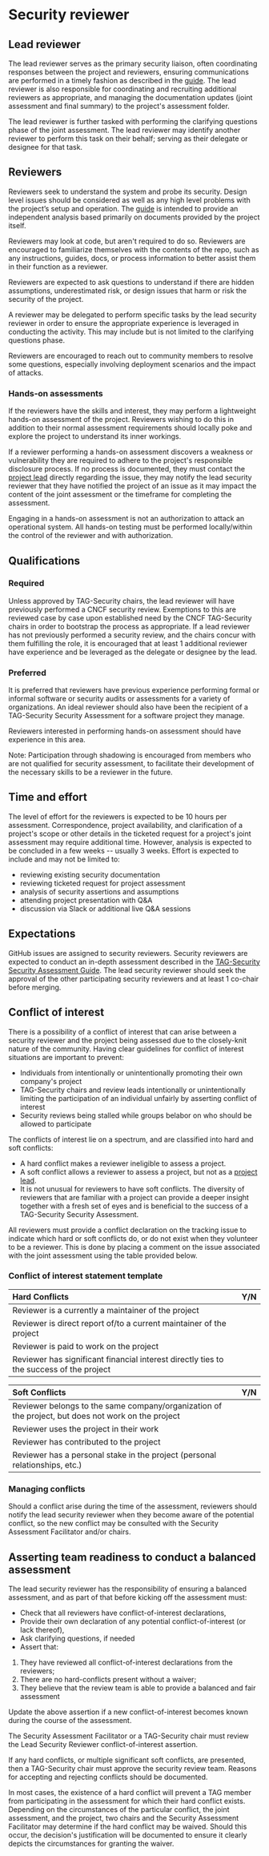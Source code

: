 # Security reviewer

## Lead reviewer

The lead reviewer serves as the primary security liaison,
often coordinating responses between the project and reviewers, ensuring
communications are performed in a timely fashion as described in the
[guide](./). The lead reviewer is also responsible for coordinating
and recruiting additional reviewers as appropriate, and managing the
documentation updates (joint assessment and final summary) to the project's
assessment folder.

The lead reviewer is further tasked with performing the clarifying
questions phase of the joint assessment. The lead reviewer may identify
another reviewer to perform this task on their behalf; serving as their
delegate or designee for that task.

## Reviewers

Reviewers seek to understand the system and probe its security.
Design level issues should be considered as well as any high
level problems with the project’s setup and operation. The [guide](./)
is intended to provide an independent analysis based primarily on documents
provided by the project itself.

Reviewers may look at code, but aren't required to do so. Reviewers are
encouraged to familiarize themselves with the contents of the repo, such as
 any instructions, guides, docs, or process information to better assist
 them in their function as a reviewer.

Reviewers are expected to ask questions to understand if there are hidden
assumptions, underestimated risk, or design issues that harm or risk
the security of the project.

A reviewer may be delegated to perform specific tasks by the lead security
reviewer in order to ensure the appropriate experience is leveraged in conducting
the activity. This may include but is not limited to the clarifying
questions phase.

Reviewers are encouraged to reach out to community members to resolve
some questions, especially involving deployment scenarios and the impact
of attacks.

### Hands-on assessments

If the reviewers have the skills and interest, they may perform a
lightweight hands-on assessment of the project. Reviewers wishing to do this in
addition to their normal assessment requirements should locally poke and explore
the project to understand its inner workings.

If a reviewer performing a hands-on assessment discovers a weakness or vulnerability
they are required to adhere to the project's responsible disclosure process.
If no process is documented, they must contact the [project lead](project-lead.md) directly
regarding the issue, they may notify the lead security reviewer that they have
notified the project of an issue as it may impact the content of the joint
assessment or the timeframe for completing the assessment.

Engaging in a hands-on assessment is not an authorization to attack an operational
system. All hands-on testing must be performed locally/within the control
of the reviewer and with authorization.

## Qualifications

### Required

Unless approved by TAG-Security chairs, the lead reviewer will have previously
performed a CNCF security review. Exemptions to this are reviewed case by
case upon established need by the CNCF TAG-Security chairs in order to bootstrap
the process as appropriate. If a lead reviewer has not previously performed a
security review, and the chairs concur with them fulfilling the role, it is
encouraged that at least 1 additional reviewer have experience and be leveraged
as the delegate or designee by the lead.

### Preferred

It is preferred that reviewers have previous experience performing formal or informal
software or security audits or assessments for a variety of organizations. An
ideal reviewer should also have been the recipient of a TAG-Security Security
Assessment for a software project they manage.

Reviewers interested in performing hands-on assessment should have experience in this
area.

Note: Participation through shadowing is encouraged from members who are not
qualified for security assessment, to facilitate their development of the necessary
skills to be a reviewer in the future.

## Time and effort

The level of effort for the reviewers is expected to be 10 hours per assessment.
Correspondence, project availability, and clarification of a project's scope
or other details in the ticketed request for a project's joint assessment may
require additional time. However, analysis is expected to be concluded in a
few weeks -- usually 3 weeks. Effort is expected to include and may not be
limited to:

* reviewing existing security documentation
* reviewing ticketed request for project assessment
* analysis of security assertions and assumptions
* attending project presentation with Q&A
* discussion via Slack or additional live Q&A sessions

## Expectations

GitHub issues are assigned to security reviewers. Security reviewers are
expected to conduct an in-depth assessment described in the [TAG-Security Security Assessment Guide](./).
 The lead security reviewer should seek the approval of the other
participating security reviewers and at least 1 co-chair before merging.

## Conflict of interest

There is a possibility of a conflict of interest that can arise between a
security reviewer and the project being assessed due to the closely-knit nature
of the community. Having clear guidelines for conflict of interest situations
are important to prevent:

* Individuals from intentionally or unintentionally promoting their own
company's project
* TAG-Security chairs and review leads intentionally or
unintentionally limiting the participation of an individual unfairly by
asserting conflict of interest
* Security reviews being stalled while groups belabor on who should be allowed
to participate

The conflicts of interest lie on a spectrum, and are classified into hard and
soft conflicts:

* A hard conflict makes a reviewer ineligible to assess a project.
* A soft conflict allows a reviewer to assess a project, but not as a
[project lead](./project-lead.md).
* It is not unusual for reviewers to have soft conflicts. The diversity of
reviewers that are familiar with a project can provide a deeper insight
together with a fresh set of eyes and is beneficial to the success of a
TAG-Security Security Assessment.

All reviewers must provide a conflict declaration on the tracking issue to
indicate which hard or soft conflicts do, or do not exist when they volunteer
to be a reviewer. This is done by placing a comment on the issue associated
with the joint assessment using the table provided below.

### Conflict of interest statement template

| Hard Conflicts | Y/N |
| :------------- | :-: |
| Reviewer is a currently a maintainer of the project | |
| Reviewer is direct report of/to a current maintainer of the project | |
| Reviewer is paid to work on the project | |
| Reviewer has significant financial interest directly ties to the success of the project | |

| Soft Conflicts | Y/N |
| :------------- | :-: |
| Reviewer belongs to the same company/organization of the project, but does not work on the project | |
| Reviewer uses the project in their work | |
| Reviewer has contributed to the project | |
| Reviewer has a personal stake in the project (personal relationships, etc.) | |

### Managing conflicts

Should a conflict arise during the time of the assessment, reviewers should notify
the lead security reviewer when they become aware of the potential conflict,
so the new conflict may be consulted with the Security Assessment Facilitator
and/or chairs.

## Asserting team readiness to conduct a balanced assessment

The lead security reviewer has the responsibility of ensuring a balanced assessment,
and as part of that before kicking off the assessment must:

* Check that all reviewers have conflict-of-interest declarations,
* Provide their own declaration of any potential conflict-of-interest
(or lack thereof),
* Ask clarifying questions, if needed
* Assert that:
 1. They have reviewed all conflict-of-interest declarations from the reviewers;
 2. There are no hard-conflicts present without a waiver;
 3. They believe that the review team is able to provide a balanced and fair
 assessment

Update the above assertion if a new conflict-of-interest becomes known during
the course of the assessment.

The Security Assessment Facilitator or a TAG-Security chair must review the
Lead Security Reviewer conflict-of-interest assertion.

If any hard conflicts, or multiple significant soft conflicts, are presented,
then a TAG-Security chair must approve the security review team. Reasons for
 accepting and rejecting conflicts should be documented.

In most cases, the existence of a hard conflict will prevent a TAG member from
participating in the assessment for which their hard conflict exists. Depending
 on the circumstances of the particular conflict, the joint assessment, and the project,
 two chairs and the Security Assessment Facilitator may determine if the hard conflict
may be waived. Should this occur, the decision's justification will be documented
 to ensure it clearly depicts the circumstances for granting the waiver.